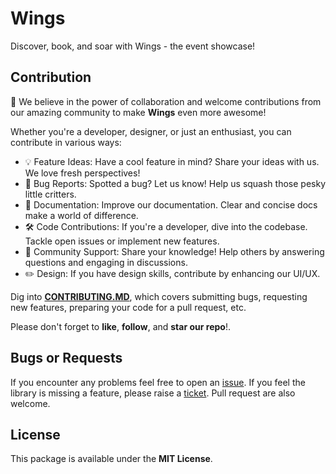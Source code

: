 # Wings
Discover, book, and soar with Wings - the event showcase!

## Contribution
🚀 We believe in the power of collaboration and welcome contributions from our amazing community to make **Wings** even more awesome!

Whether you're a developer, designer, or just an enthusiast, you can contribute in various ways:

* 💡 Feature Ideas: Have a cool feature in mind? Share your ideas with us. We love fresh perspectives!
* 🐛 Bug Reports: Spotted a bug? Let us know! Help us squash those pesky little critters.
* 📖 Documentation: Improve our documentation. Clear and concise docs make a world of difference.
* 🛠 Code Contributions: If you're a developer, dive into the codebase. Tackle open issues or implement new features.
* 💬 Community Support: Share your knowledge! Help others by answering questions and engaging in discussions.
* ✏️ Design: If you have design skills, contribute by enhancing our UI/UX.

Dig into [**CONTRIBUTING.MD**](CONTRIBUTING.md), which covers submitting bugs, requesting new features, preparing your code for a pull request, etc.

Please don't forget to **like**, **follow**, and **star our repo**!.

## Bugs or Requests
If you encounter any problems feel free to open an [issue](https://github.com/zeeshanayaz/wings_event_app/issues/new?template=bug_report.md). If you feel the library is missing a feature, please raise a [ticket](https://github.com/zeeshanayaz/wings_event_app/issues/new?template=feature_request.md). Pull request are also welcome.

## License
This package is available under the **MIT License**.
